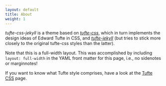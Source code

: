 ```yaml
---
layout: default
title: About
weight: 1
---
```


*tufte-css-jekyll* is a theme based on [*tufte-css*](https://github.com/edwardtufte/tufte-css), which in turn implements the design ideas of Edward Tufte in CSS, and [*tufte-jekyll*](https://github.com/clayh53/tufte-jekyll) (but tries to stick more closely to the original tufte-css styles than the latter).

Note that this is a full-width layout. This was accomplished by including ```layout: full-width``` in the YAML front matter for this page, i.e., no sidenotes or marginnotes! 

If you want to know what Tufte style comprises, have a look at the [Tufte CSS](./page/) page.

<script src="https://cdn.jsdelivr.net/npm/darkmode-js@1.5.7/lib/darkmode-js.min.js"></script>
<script>
  function addDarkmodeWidget() {
    new Darkmode().showWidget();
  }
  window.addEventListener('load', addDarkmodeWidget);
</script>
